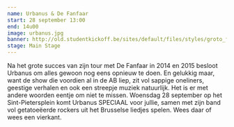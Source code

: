 ```yaml
---
name: Urbanus & De Fanfaar
start: 28 september 13:00
end: 14u00
image: urbanus.jpg
banner: http://old.studentkickoff.be/sites/default/files/styles/groto_foto-980x/public/Urbanus%26DeFanfaar-%20Happy%20%28C%29%20Kim%20Vreys%202000.jpg?itok=ZaMOPmDP
stage: Main Stage
---
```

Na het grote succes van zijn tour met De Fanfaar in 2014 en 2015 besloot Urbanus om alles gewoon nog eens opnieuw te doen. En gelukkig maar, want de show die voordien al in de AB liep, zit vol sappige oneliners, geestige verhalen en ook een streepje muziek natuurlijk. Het is er met andere woorden eentje om niet te missen. Woensdag 28 september op het Sint-Pietersplein komt Urbanus SPECIAAL voor jullie, samen met zijn band vol getatoeëerde rockers uit het Brusselse liedjes spelen. Wees daar of wees een vierkant.
